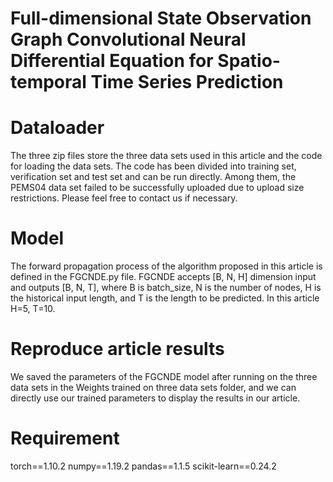 # Full-dimensional State Observation Graph Convolutional Neural Differential Equation for Spatio-temporal Time Series Prediction
# Dataloader
The three zip files store the three data sets used in this article and the code for loading the data sets. The code has been divided into training set, verification set and test set and can be run directly. Among them, the PEMS04 data set failed to be successfully uploaded due to upload size restrictions. Please feel free to contact us if necessary.
# Model
The forward propagation process of the algorithm proposed in this article is defined in the FGCNDE.py file. FGCNDE accepts [B, N, H] dimension input and outputs [B, N, T], where B is batch_size, N is the number of nodes, H is the historical input length, and T is the length to be predicted. In this article H=5, T=10.
# Reproduce article results
We saved the parameters of the FGCNDE model after running on the three data sets in the Weights trained on three data sets folder, and we can directly use our trained parameters to display the results in our article.
# Requirement
torch==1.10.2
numpy==1.19.2
pandas==1.1.5
scikit-learn==0.24.2
